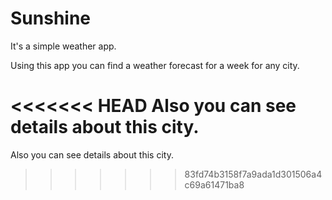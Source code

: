 Sunshine
========

It's a simple weather app.

Using this app you can find a weather forecast for a week for any city.

<<<<<<< HEAD
Also you can see details about this city.
=======
Also you can see details about this city.
>>>>>>> 83fd74b3158f7a9ada1d301506a4c69a61471ba8
